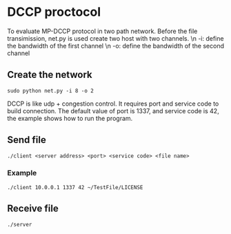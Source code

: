 # DCCP proctocol
To evaluate MP-DCCP protocol in two path network. Before the file transimission, net.py is used create two host with two channels. \n
-i: define the bandwidth of the first channel \n
-o: define the bandwidth of the second channel
## Create the network
    sudo python net.py -i 8 -o 2
DCCP is like udp + congestion control. It requires port and service code to build connection. The default value of port is 1337, and service code is 42, the example shows how to run the program.
## Send file
    ./client <server address> <port> <service code> <file name>
### Example
    ./client 10.0.0.1 1337 42 ~/TestFile/LICENSE

## Receive file
    ./server
